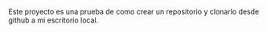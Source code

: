 Este proyecto es una prueba  de como crear un repositorio y clonarlo desde github a mi escritorio local.
